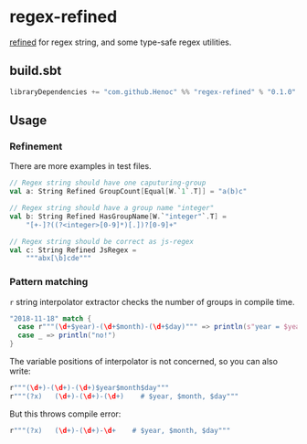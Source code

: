 # regex-refined

[refined](https://github.com/fthomas/refined) for regex string, and some type-safe regex utilities.

## build.sbt

```sbt
libraryDependencies += "com.github.Henoc" %% "regex-refined" % "0.1.0"
```

## Usage

### Refinement

There are more examples in test files.

```scala
// Regex string should have one caputuring-group
val a: String Refined GroupCount[Equal[W.`1`.T]] = "a(b)c"

// Regex string should have a group name "integer"
val b: String Refined HasGroupName[W.`"integer"`.T] =
    "[+-]?((?<integer>[0-9]*)[.])?[0-9]+"

// Regex string should be correct as js-regex
val c: String Refined JsRegex =
    """abx[\b]cde"""
```

### Pattern matching

`r` string interpolator extractor checks the number of groups in compile time.

```scala
"2018-11-18" match {
  case r"""(\d+$year)-(\d+$month)-(\d+$day)""" => println(s"year = $year, month = $month, day = $day")
  case _ => println("no!")
}
```

The variable positions of interpolator is not concerned, so you can also write:

```scala
r"""(\d+)-(\d+)-(\d+)$year$month$day"""
r"""(?x)   (\d+)-(\d+)-(\d+)    # $year, $month, $day"""
```

But this throws compile error:

```scala
r"""(?x)   (\d+)-(\d+)-\d+    # $year, $month, $day"""
```
